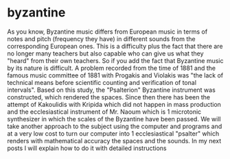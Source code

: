# byzantine
As you know, Byzantine music differs from European music in terms of notes and pitch (frequency they have) in different sounds from the corresponding European ones. This is a difficulty plus the fact that there are no longer many teachers but also capable who can give us what they "heard" from their own teachers. So if you add the fact that Byzantine music by its nature is difficult.
A problem recorded from the time of 1881 and the famous music committee of 1881 with Progakis and Violakis was "the lack of technical means before scientific counting and verification of tonal intervals". Based on this study, the "Psalterion" Byzantine instrument was constructed, which rendered the spaces. Since then there has been the attempt of Kakoulidis with Kripida which did not happen in mass production and the ecclesiastical instrument of Mr. Naoum which is 1 microtonic synthesizer in which the scales of the Byzantine have been passed.
We will take another approach to the subject using the computer and programs and at a very low cost to turn our computer into 1 ecclesiastical "psalter" which renders with mathematical accuracy the spaces and the sounds. In my next posts I will explain how to do it with detailed instructions
